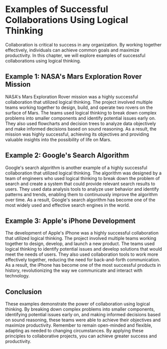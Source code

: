 Examples of Successful Collaborations Using Logical Thinking
============================================================================================================

Collaboration is critical to success in any organization. By working together effectively, individuals can achieve common goals and maximize productivity. In this chapter, we will explore examples of successful collaborations using logical thinking.

Example 1: NASA's Mars Exploration Rover Mission
------------------------------------------------

NASA's Mars Exploration Rover mission was a highly successful collaboration that utilized logical thinking. The project involved multiple teams working together to design, build, and operate two rovers on the surface of Mars. The teams used logical thinking to break down complex problems into smaller components and identify potential issues early on. They also used flowcharts and decision trees to analyze data objectively and make informed decisions based on sound reasoning. As a result, the mission was highly successful, achieving its objectives and providing valuable insights into the possibility of life on Mars.

Example 2: Google's Search Algorithm
------------------------------------

Google's search algorithm is another example of a highly successful collaboration that utilized logical thinking. The algorithm was designed by a team of engineers who used logical thinking to break down the problem of search and create a system that could provide relevant search results to users. They used data analysis tools to analyze user behavior and identify patterns and trends, enabling them to continuously improve the algorithm over time. As a result, Google's search algorithm has become one of the most widely used and effective search engines in the world.

Example 3: Apple's iPhone Development
-------------------------------------

The development of Apple's iPhone was a highly successful collaboration that utilized logical thinking. The project involved multiple teams working together to design, develop, and launch a new product. The teams used logical thinking to identify potential issues and develop solutions that would meet the needs of users. They also used collaboration tools to work more effectively together, reducing the need for back-and-forth communication. As a result, the iPhone has become one of the most successful products in history, revolutionizing the way we communicate and interact with technology.

Conclusion
----------

These examples demonstrate the power of collaboration using logical thinking. By breaking down complex problems into smaller components, identifying potential issues early on, and making informed decisions based on sound reasoning, these teams were able to achieve their objectives and maximize productivity. Remember to remain open-minded and flexible, adapting as needed to changing circumstances. By applying these principles to collaborative projects, you can achieve greater success and productivity.


